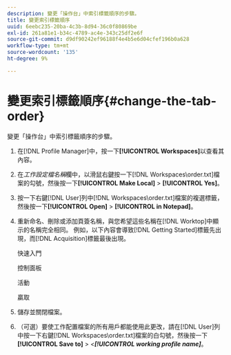 ```yaml
---
description: 變更「操作台」中索引標籤順序的步驟。
title: 變更索引標籤順序
uuid: 6eebc235-20ba-4c3b-8d94-36c0f80869be
exl-id: 261a81e1-b34c-4789-ac4e-343c25df2e6f
source-git-commit: d9df90242ef96188f4e4b5e6d04cfef196b0a628
workflow-type: tm+mt
source-wordcount: '135'
ht-degree: 9%

---
```


# 變更索引標籤順序{#change-the-tab-order}

變更「操作台」中索引標籤順序的步驟。

1. 在[!DNL Profile Manager]中，按一下&#x200B;**[!UICONTROL Workspaces]**&#x200B;以查看其內容。
1. 在&#x200B;*工作設定檔名稱*&#x200B;欄中，以滑鼠右鍵按一下[!DNL Workspaces\order.txt]檔案的勾號，然後按一下&#x200B;**[!UICONTROL Make Local]** > **[!UICONTROL Yes]**。
1. 按一下右鍵[!DNL User]列中[!DNL Workspaces\order.txt]檔案的複選標籤，然後按一下&#x200B;**[!UICONTROL Open]** > **[!UICONTROL in Notepad]**。
1. 重新命名、刪除或添加頁簽名稱，與您希望這些名稱在[!DNL Worktop]中顯示的名稱完全相同。 例如，以下內容會導致[!DNL Getting Started]標籤先出現，而[!DNL Acquisition]標籤最後出現。

   快速入門

   控制面板

   活動

   贏取

1. 儲存並關閉檔案。
1. （可選）要使工作配置檔案的所有用戶都能使用此更改，請在[!DNL User]列中按一下右鍵[!DNL Workspaces\order.txt]檔案的白勾號，然後按一下&#x200B;**[!UICONTROL Save to]** > *&lt;**[!UICONTROL working profile name]***。

